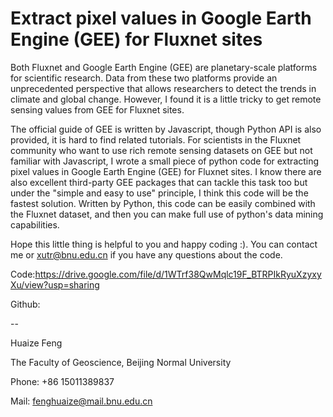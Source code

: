 # Extract pixel values in Google Earth Engine (GEE) for Fluxnet sites

Both Fluxnet and Google Earth Engine (GEE) are planetary-scale platforms for scientific research. Data from these two platforms provide an unprecedented perspective that allows researchers to detect the trends in climate and global change. However, I found it is a little tricky to get remote sensing values from GEE for Fluxnet sites. 

  The official guide of GEE is written by Javascript, though Python API is also provided, it is hard to find related tutorials. For scientists in the Fluxnet community who want to use rich remote sensing datasets on GEE but not familiar with Javascript, I wrote a small piece of python code for extracting pixel values in Google Earth Engine (GEE) for Fluxnet sites. I know there are also excellent third-party GEE packages that can tackle this task too but under the "simple and easy to use" principle, I think this code will be the fastest solution. Written by Python, this code can be easily combined with the Fluxnet dataset, and then you can make full use of python's data mining capabilities.

  Hope this little thing is helpful to you and happy coding :). You can contact me or xutr@bnu.edu.cn if you have any questions about the code.


Code:https://drive.google.com/file/d/1WTrf38QwMqlc19F_BTRPIkRyuXzyxyXu/view?usp=sharing

Github:

--

Huaize Feng

The Faculty of Geoscience, Beijing Normal University

Phone: +86 15011389837

Mail: fenghuaize@mail.bnu.edu.cn
